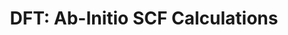 ---
style: style1
image_path: images/qe.jpg
path: generic.html 
title: DFT&#58; Ab-Initio SCF Calculations
caption: Various DFT Work done for coursework 
---